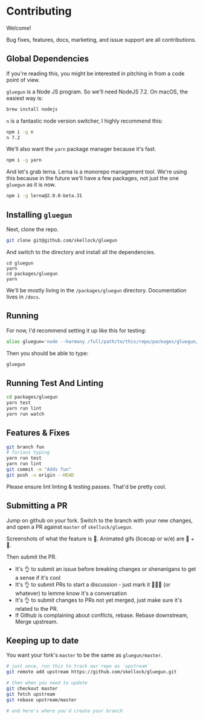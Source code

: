 # Contributing

Welcome!

Bug fixes, features, docs, marketing, and issue support are all contributions.


## Global Dependencies

If you're reading this, you might be interested in pitching in from a code point of view.

`gluegun` is a Node JS program. So we'll need NodeJS 7.2.  On macOS, the easiest way is:

```sh
brew install nodejs
```

`n` is a fantastic node version switcher, I highly recommend this:

```sh
npm i -g n
n 7.2
```

We'll also want the `yarn` package manager because it's fast.

```sh
npm i -g yarn
```

And let's grab lerna.  Lerna is a monorepo management tool.  We're using this because in
the future we'll have a few packages, not just the one `gluegun` as it is now.

```sh
npm i -g lerna@2.0.0-beta.31
```

## Installing `gluegun`

Next, clone the repo.

```sh
git clone git@github.com/skellock/gluegun
```

And switch to the directory and install all the dependencies.

```
cd gluegun
yarn
cd packages/gluegun
yarn
```

We'll be mostly living in the `/packages/gluegun` directory.  Documentation lives in
`/docs`. 


## Running

For now, I'd recommend setting it up like this for testing:

```sh
alias gluegun='node --harmony /full/path/to/this/repo/packages/gluegun/src/index.js'
```

Then you should be able to type:

```sh
gluegun
```


## Running Test And Linting

```sh
cd packages/gluegun
yarn test
yarn run lint
yarn run watch
```

## Features & Fixes

```sh
git branch fun
# furious typing
yarn run test
yarn run lint
git commit -m "Adds fun"
git push -u origin --HEAD
```

Please ensure lint linting & testing passes.  That'd be pretty cool.

## Submitting a PR

Jump on github on your fork.  Switch to the branch with your new changes, and 
open a PR against `master` of `skellock/gluegun`.

Screenshots of what the feature is 💯.  Animated gifs (licecap or w/e) are 💯 + 🦄.

Then submit the PR.

* It's 👌 to submit an issue before breaking changes or shenanigans to get a sense if it's cool
* It's 👌 to submit PRs to start a discussion - just mark it 🚨🚨🚨 (or whatever) to lemme know it's a conversation
* It's 👌 to submit changes to PRs not yet merged, just make sure it's related to the PR.
* If Github is complaining about conflicts, rebase.  Rebase downstream,  Merge upstream.

## Keeping up to date

You want your fork's `master` to be the same as `gluegun/master`.

```sh
# just once, run this to track our repo as `upstream`
git remote add upstream https://github.com/skellock/gluegun.git

# then when you need to update
git checkout master
git fetch upstream
git rebase upstream/master

# and here's where you'd create your branch
```



